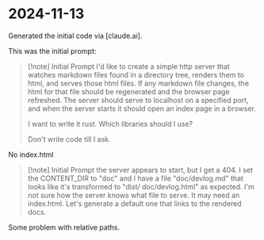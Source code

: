  # 2024-11-13

Generated the initial code via [claude.ai].

This was the initial prompt:

> [!note] Initial Prompt
> I'd like to create a simple http server that watches markdown files found
> in a directory tree, renders them to html, and serves those html files. If any
> markdown file changes, the html for that file should be regenerated and the
> browser page refreshed. The server should serve to localhost on a specified
> port, and when the server starts it should open an index page in a browser.
> 
> I want to write it rust. Which libraries should I use?
>
> Don't write code till I ask.

No index.html

> [!note] Initial Prompt
> the server appears to start, but I get a 404. I set the CONTENT_DIR to "doc"
> and I have a file "doc/devlog.md" that looks like it's transformed to "dist/
> doc/devlog.html" as expected. I'm not sure how the server knows what file to
> serve. It may need an index.html. Let's generate a default one that links to the
> rendered docs.

Some problem with relative paths.
